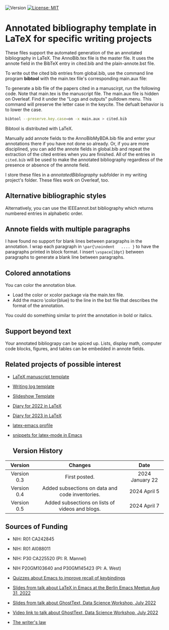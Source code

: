 ![Version](https://img.shields.io/static/v1?label=annotatedBibliography=0.1&color=brightcolor)
[![License: MIT](https://img.shields.io/badge/License-MIT-blue.svg)](https://opensource.org/licenses/MIT)

# Annotated bibliography template in LaTeX for specific writing projects

These files support the automated generation of the an annotated bibliography in LaTeX.
The AnnoBib.tex file is the master file.
It uses the annote field in the BibTeX entry in cited.bib and the plain-annote.bst file.

To write out the cited bib entries from global.bib, use the command line program **bibtool** with the main.tex file's corresponding main.aux file:
 
To generate a bib file of the papers cited in a manuscirpt, run the following code. 
Note that main.tex is the manuscript file. 
The main.aux file is hidden on Overleaf. 
Find it under the "Logs and outputs" pulldown menu. 
This command will preserve the letter case in the keycite. 
The defualt behavior is to lower the case.

```bash
bibtool --preserve.key.case=on -x main.aux > cited.bib
```

Bibtool is distributed with LaTeX.

Manually add annote fields to the AnnoBibMyBDA.bib file and enter your annotations there if you have not done so already.
Or, if you are more disciplined, you can add the annote fields in global.bib and repeat the extraction of the cited entries when you are finished.
All of the entries in `cited.bib` will be used to make the annotated bibliography regardless of the presence or absence of the annote field.

I store these files in a *annotatedBibliography* subfolder in my writing project's folder.
These files work on Overleaf, too.

## Alternative bibliographic styles

Alternatively, you can use the IEEEannot.bst bibliography which returns numbered entries in alphabetic order.

## Annote fields with multiple paragraphs

I have found no support for blank lines between paragraphs in the annotation.
I wrap each paragraph in `\par{\noindent   .... }` to have the paragraphs printed in block format.
I insert `\vspace{10pt}` between paragraphs to generate a blank line between paragraphs.

## Colored annotations

You can color the annotation blue.

- Load the color or xcolor package via the main.tex file.
- Add the macro \color{blue} to the line in the bst file that describes the format of the annotation.

You could do something similar to print the annotation in bold or italics.

## Support beyond text

Your annotated bibliograpy can be spiced up.
Lists, display math, computer code blocks, figures, and tables can be embedded in annote fields.


## Related projects of possible interest

- [LaTeX manuscript template](https://github.com/MooersLab/manuscriptInLaTeX/edit/main/README.md)
- [Writing log template](https://github.com/MooersLab/writingLogTemplate)
- [Slideshow Template](https://github.com/MooersLab/slideshowTemplateLaTeX)
- [Diary for 2022 in LaTeX](https://github.com/MooersLab/diary2022inLaTeX)
- [Diary for 2023 in LaTeX](https://github.com/MooersLab/diary2023inLaTeX)
- [latex-emacs profile](https://github.com/MooersLab/latex-emacs)
- [snippets for latex-mode in Emacs](https://github.com/MooersLab/snippet-latex-mode)

  ## Version History

|Version      | Changes                                               | Date            |
|:-----------:|:-----------------------------------------------------:|:---------------:|
| Version 0.3 | First posted.                                         | 2024 January 22 |
| Version 0.4 | Added subsections on data and code inventories.       | 2024 April 5    |
| Version 0.5 | Added subsections on lists of videos and blogs.       | 2024 April 7    |

## Sources of Funding

- NIH: R01 CA242845
- NIH: R01 AI088011
- NIH: P30 CA225520 (PI: R. Mannel)
- NIH P20GM103640 and P30GM145423 (PI: A. West)

- [Quizzes about Emacs to improve recall of keybindings](https://github.com/MooersLab/qemacs)
- [Slides from talk about LaTeX in Emacs at the Berlin Emacs Meetup Aug 31, 2022](https://github.com/MooersLab/BerlinEmacsAugust2022)
- [Slides from talk about GhostText, Data Science Workshop, July 2022](https://github.com/MooersLab/DSW22ghosttext)
- [Video link to talk about GhostText, Data Science Workshop, July 2022](https://mediasite.ouhsc.edu/Mediasite/Channel/python/watch/4da0872f028c4255ae12935655e911321d)
- [The writer's law](https://github.com/MooersLab/thewriterslaw)
